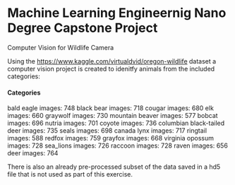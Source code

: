 # Machine Learning Engineernig Nano Degree Capstone Project

Computer Vision for Wildlife Camera

Using the https://www.kaggle.com/virtualdvid/oregon-wildlife dataset a computer vision project is created to idenitfy 
animals from the included categories:

<h4>Categories</h4>  
bald eagle images: 748    
black bear images: 718    
cougar images: 680    
elk images: 660    
graywolf images: 730     
mountain beaver images: 577    
bobcat images: 696    
nutria images: 701    
coyote images: 736    
columbian black-tailed deer images: 735    
seals images: 698    
canada lynx images: 717     
ringtail images: 588     
redfox images: 759    
grayfox images: 668     
virginia opossum images: 728    
sea_lions images: 726    
raccoon images: 728    
raven images: 656    
deer images: 764    

There is also an already pre-processed subset of the data saved in a hd5 file that is not used as part of this exercise.
